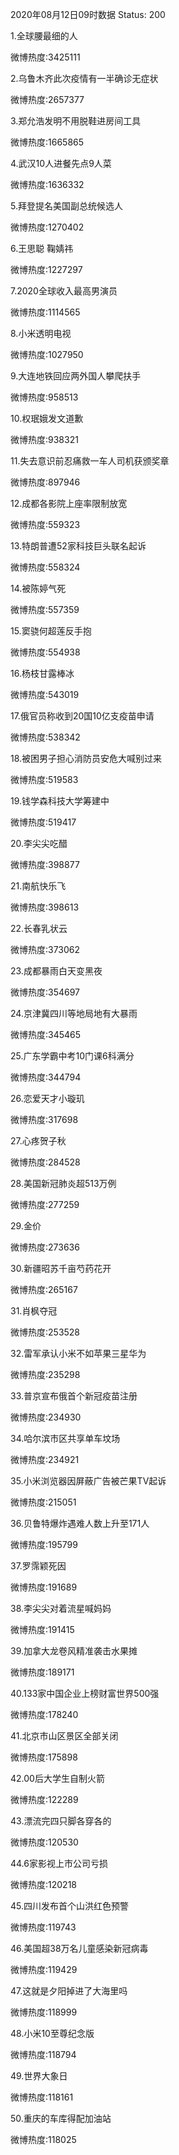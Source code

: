 2020年08月12日09时数据
Status: 200

1.全球腰最细的人

微博热度:3425111

2.乌鲁木齐此次疫情有一半确诊无症状

微博热度:2657377

3.郑允浩发明不用脱鞋进房间工具

微博热度:1665865

4.武汉10人进餐先点9人菜

微博热度:1636332

5.拜登提名美国副总统候选人

微博热度:1270402

6.王思聪 鞠婧祎

微博热度:1227297

7.2020全球收入最高男演员

微博热度:1114565

8.小米透明电视

微博热度:1027950

9.大连地铁回应两外国人攀爬扶手

微博热度:958513

10.权珉娥发文道歉

微博热度:938321

11.失去意识前忍痛救一车人司机获颁奖章

微博热度:897946

12.成都各影院上座率限制放宽

微博热度:559323

13.特朗普遭52家科技巨头联名起诉

微博热度:558324

14.被陈婷气死

微博热度:557359

15.窦骁何超莲反手抱

微博热度:554938

16.杨枝甘露棒冰

微博热度:543019

17.俄官员称收到20国10亿支疫苗申请

微博热度:538342

18.被困男子担心消防员安危大喊别过来

微博热度:519583

19.钱学森科技大学筹建中

微博热度:519417

20.李尖尖吃醋

微博热度:398877

21.南航快乐飞

微博热度:398613

22.长春乳状云

微博热度:373062

23.成都暴雨白天变黑夜

微博热度:354697

24.京津冀四川等地局地有大暴雨

微博热度:345465

25.广东学霸中考10门课6科满分

微博热度:344794

26.恋爱天才小璇玑

微博热度:317698

27.心疼贺子秋

微博热度:284528

28.美国新冠肺炎超513万例

微博热度:277259

29.金价

微博热度:273636

30.新疆昭苏千亩芍药花开

微博热度:265167

31.肖枫夺冠

微博热度:253528

32.雷军承认小米不如苹果三星华为

微博热度:235298

33.普京宣布俄首个新冠疫苗注册

微博热度:234930

34.哈尔滨市区共享单车坟场

微博热度:234921

35.小米浏览器因屏蔽广告被芒果TV起诉

微博热度:215051

36.贝鲁特爆炸遇难人数上升至171人

微博热度:195799

37.罗霈颖死因

微博热度:191689

38.李尖尖对着流星喊妈妈

微博热度:191415

39.加拿大龙卷风精准袭击水果摊

微博热度:189171

40.133家中国企业上榜财富世界500强

微博热度:178240

41.北京市山区景区全部关闭

微博热度:175898

42.00后大学生自制火箭

微博热度:122289

43.漂流完四只脚各穿各的

微博热度:120530

44.6家影视上市公司亏损

微博热度:120218

45.四川发布首个山洪红色预警

微博热度:119743

46.美国超38万名儿童感染新冠病毒

微博热度:119429

47.这就是夕阳掉进了大海里吗

微博热度:118999

48.小米10至尊纪念版

微博热度:118794

49.世界大象日

微博热度:118161

50.重庆的车库得配加油站

微博热度:118025


